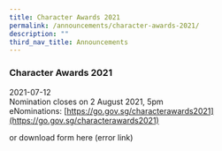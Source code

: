 ```yaml
---
title: Character Awards 2021
permalink: /announcements/character-awards-2021/
description: ""
third_nav_title: Announcements
---
```


### Character Awards 2021

2021-07-12 <br>
Nomination closes on 2 August 2021, 5pm <br>
eNominations: [https://go.gov.sg/characterawards2021](https://go.gov.sg/characterawards2021)

or download form here (error link)
